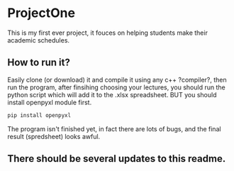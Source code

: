 # ProjectOne

This is my first ever project, it fouces on helping
students make their academic schedules.

## How to run it?

Easily clone (or download) it and compile it using any c++ ?compiler?,
then run the program, after finsihing choosing your lectures,
you should run the python script which will add it to the .xlsx spreadsheet.
BUT you should install openpyxl module first.

```bash
pip install openpyxl
```
The program isn't finished yet, in fact there are lots of bugs,
and the final result (spredsheet) looks awful.

## There should be several updates to this readme.
